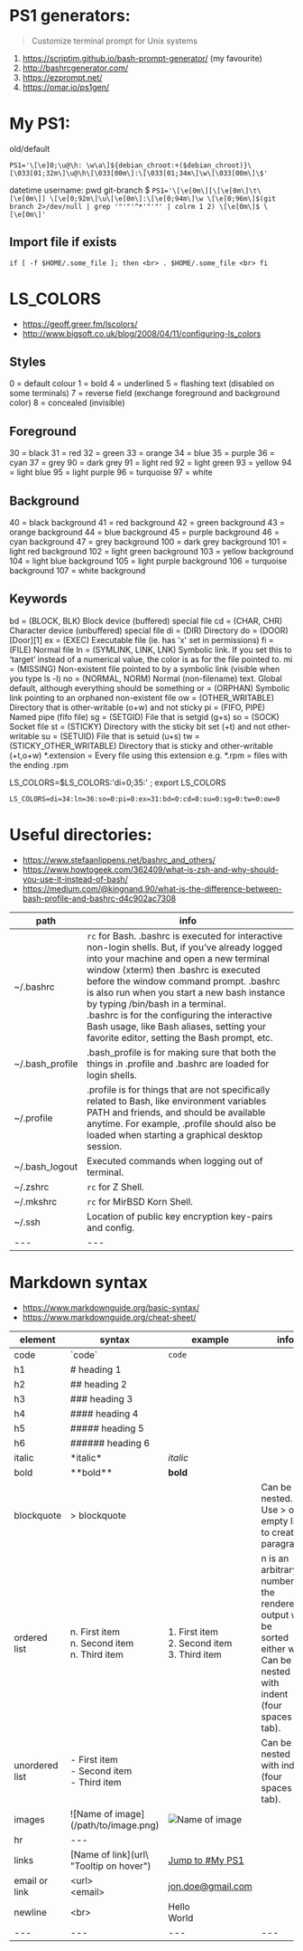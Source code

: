 # PS1 generators:

> Customize terminal prompt for Unix systems

1. https://scriptim.github.io/bash-prompt-generator/ (my favourite)
2. http://bashrcgenerator.com/
3. https://ezprompt.net/
4. https://omar.io/ps1gen/


# My PS1:

old/default 

`PS1='\[\e]0;\u@\h: \w\a\]${debian_chroot:+($debian_chroot)}\[\033[01;32m\]\u@\h\[\033[00m\]:\[\033[01;34m\]\w\[\033[00m\]\$'`


datetime username: pwd git-branch $ 
`PS1='\[\e[0m\][\[\e[0m\]\t\[\e[0m\]] \[\e[0;92m\]\u\[\e[0m\]:\[\e[0;94m\]\w \[\e[0;96m\]$(git branch 2>/dev/null | grep '"'"'^*'"'"' | colrm 1 2) \[\e[0m\]$ \[\e[0m\]'`


## Import file if exists
`if [ -f $HOME/.some_file ]; then <br>
    . $HOME/.some_file <br>
fi`


# LS_COLORS

- https://geoff.greer.fm/lscolors/
- http://www.bigsoft.co.uk/blog/2008/04/11/configuring-ls_colors

## Styles
0   = default colour
1   = bold
4   = underlined
5   = flashing text (disabled on some terminals)
7   = reverse field (exchange foreground and background color)
8   = concealed (invisible)

## Foreground 

30  = black
31  = red
32  = green
33  = orange
34  = blue
35  = purple
36  = cyan
37  = grey
90  = dark grey
91  = light red
92  = light green
93  = yellow
94  = light blue
95  = light purple
96  = turquoise
97  = white

## Background

40  = black background
41  = red background
42  = green background
43  = orange background
44  = blue background
45  = purple background
46  = cyan background
47  = grey background
100 = dark grey background
101 = light red background
102 = light green background
103 = yellow background
104 = light blue background
105 = light purple background
106 = turquoise background
107 = white background

## Keywords
bd = (BLOCK, BLK)   Block device (buffered) special file
cd = (CHAR, CHR)    Character device (unbuffered) special file
di = (DIR)  Directory
do = (DOOR) [Door][1]
ex = (EXEC) Executable file (ie. has 'x' set in permissions)
fi = (FILE) Normal file
ln = (SYMLINK, LINK, LNK)   Symbolic link. If you set this to ‘target’ instead of a numerical value, the color is as for the file pointed to.
mi = (MISSING)  Non-existent file pointed to by a symbolic link (visible when you type ls -l)
no = (NORMAL, NORM) Normal (non-filename) text. Global default, although everything should be something
or = (ORPHAN)   Symbolic link pointing to an orphaned non-existent file
ow = (OTHER_WRITABLE)   Directory that is other-writable (o+w) and not sticky
pi = (FIFO, PIPE)   Named pipe (fifo file)
sg = (SETGID)   File that is setgid (g+s)
so = (SOCK) Socket file
st = (STICKY)   Directory with the sticky bit set (+t) and not other-writable
su = (SETUID)   File that is setuid (u+s)
tw = (STICKY_OTHER_WRITABLE)    Directory that is sticky and other-writable (+t,o+w)
*.extension =   Every file using this extension e.g. *.rpm = files with the ending .rpm

LS_COLORS=$LS_COLORS:'di=0;35:' ; export LS_COLORS

`LS_COLORS=di=34:ln=36:so=0:pi=0:ex=31:bd=0:cd=0:su=0:sg=0:tw=0:ow=0`


# Useful directories:

- https://www.stefaanlippens.net/bashrc_and_others/
- https://www.howtogeek.com/362409/what-is-zsh-and-why-should-you-use-it-instead-of-bash/
- https://medium.com/@kingnand.90/what-is-the-difference-between-bash-profile-and-bashrc-d4c902ac7308

| path | info |
| --- | --- |
| ~/.bashrc | `rc` for Bash. .bashrc is executed for interactive non-login shells. But, if you’ve already logged into your machine and open a new terminal window (xterm) then .bashrc is executed before the window command prompt. .bashrc is also run when you start a new bash instance by typing /bin/bash in a terminal. <br> .bashrc is for the configuring the interactive Bash usage, like Bash aliases, setting your favorite editor, setting the Bash prompt, etc. |
| ~/.bash_profile | .bash_profile is for making sure that both the things in .profile and .bashrc are loaded for login shells. |
| ~/.profile | .profile is for things that are not specifically related to Bash, like environment variables PATH and friends, and should be available anytime. For example, .profile should also be loaded when starting a graphical desktop session. |
| ~/.bash_logout | Executed commands when logging out of terminal. |
| ~/.zshrc | `rc` for Z Shell. |
| ~/.mkshrc | `rc` for MirBSD Korn Shell. |
| ~/.ssh | Location of public key encryption key-pairs and config. |
| --- | --- |





# Markdown syntax

- https://www.markdownguide.org/basic-syntax/
- https://www.markdownguide.org/cheat-sheet/

| element | syntax | example | info |
| --- | --- | --- | --- |
| code | \`code\` | `code` | |
| h1 | # heading 1 | | |
| h2 | ## heading 2 | | |
| h3 | ### heading 3 | | |
| h4 | #### heading 4 | | |
| h5 | ##### heading 5 | | |
| h6 | ###### heading 6 | | |
| italic | \*italic\* | *italic* | |
| bold | \*\*bold\*\* | **bold** | |
| blockquote | \> blockquote | | Can be nested. <br> Use \> on empty line <br> to create paragraphs |
| ordered list | n. First item <br> n. Second item <br> n. Third item | 1. First item <br> 2. Second item <br> 3. Third item | n is an arbitrary <br> number, the rendered <br> output will be <br> sorted either way. <br> Can be nested with <br> indent (four spaces or tab). |
| unordered list | - First item <br> - Second item <br> - Third item | | Can be nested <br> with indent (four spaces or tab). |
| images | \!\[Name of image\]\(/path/to/image.png\) | ![Name of image](https://d33wubrfki0l68.cloudfront.net/e7ed9fe4bafe46e275c807d63591f85f9ab246ba/e2d28/assets/images/tux.png) | |
| hr | \-\-\- | | |
| links | \[Name of link\]\(url\ \"Tooltip on hover\") | [Jump to #My PS1](#my-ps1 "Tooltip for My PS1 header") | |
| email or link | \<url\> <br> \<email\> | <jon.doe@gmail.com> | |
| newline | \<br\> | Hello <br> World | |
| --- | --- | --- | --- |
